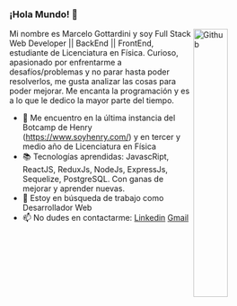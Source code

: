 ### ¡Hola Mundo! 👋

<img width="35%" align="right" alt="Github" src="https://user-images.githubusercontent.com/48678280/88862734-4903af80-d201-11ea-968b-9c939d88a37c.gif" />

Mi nombre es Marcelo Gottardini y soy Full Stack Web Developer || BackEnd || FrontEnd, estudiante de Licenciatura en Física. Curioso, apasionado por enfrentarme a desafíos/problemas y no parar hasta poder resolverlos, me gusta analizar las cosas para poder mejorar. Me encanta la programación y es a lo que le dedico la mayor parte del tiempo.

- 🔭 Me encuentro en la última instancia del Botcamp de Henry (https://www.soyhenry.com/) y en tercer y medio año de Licenciatura en Física
- 📚 Tecnologías aprendidas: JavascRipt, ReactJS, ReduxJs, NodeJs, ExpressJs, Sequelize, PostgreSQL. Con ganas de mejorar y aprender nuevas.
- 👯 Estoy en búsqueda de trabajo como Desarrollador Web
- 📫 No dudes en contactarme: [Linkedin](https://www.linkedin.com/in/marcelogottardini) [Gmail](mailto:marcelogottardini00@gmail.com)

